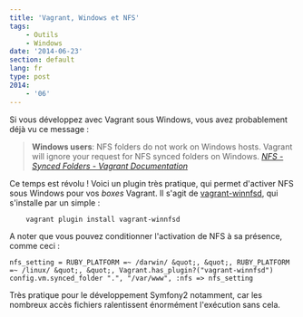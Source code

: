 ```yaml
---
title: 'Vagrant, Windows et NFS'
tags:
    - Outils
    - Windows
date: '2014-06-23'
section: default
lang: fr
type: post
2014:
    - '06'
---
```


Si vous développez avec Vagrant sous Windows, vous avez probablement déjà vu ce message&nbsp;:

> **Windows users**: NFS folders do not work on Windows hosts. Vagrant will ignore your request for NFS synced folders on Windows.
>   <cite>[NFS - Synced Folders - Vagrant Documentation](https://docs.vagrantup.com/v2/synced-folders/nfs.html "NFS - Synced Folders - Vagrant Documentation")</cite>

Ce temps est révolu ! Voici un plugin très pratique, qui permet d'activer NFS sous Windows pour vos _boxes_ Vagrant. Il s'agit de [vagrant-winnfsd](https://github.com/GM-Alex/vagrant-winnfsd "Dépôt GitHub du plugin vagrant-winnfsd"), qui s'installe par un simple&nbsp;:

```
    vagrant plugin install vagrant-winnfsd
```

A noter que vous pouvez conditionner l'activation de NFS à sa présence, comme ceci&nbsp;:

```
nfs_setting = RUBY_PLATFORM =~ /darwin/ &quot;, &quot;, RUBY_PLATFORM =~ /linux/ &quot;, &quot;, Vagrant.has_plugin?("vagrant-winnfsd")
config.vm.synced_folder ".", "/var/www", :nfs => nfs_setting
```

Très pratique pour le développement Symfony2 notamment, car les nombreux accès fichiers ralentissent énormément l'exécution sans cela.
